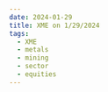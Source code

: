```yaml
---
date: 2024-01-29
title: XME on 1/29/2024
tags: 
  - XME
  - metals
  - mining
  - sector
  - equities
---
```

<div class="post">
<snapshot-grid 
    :reports="['2024/01/26/CTA/XME', '2024/01/29/CTA/XME', '2024/01/29/MTP/XME']"
    chart="2024/01/29/Chart/XME"
/>
<p>

</p>
<p>

</p>
</div>